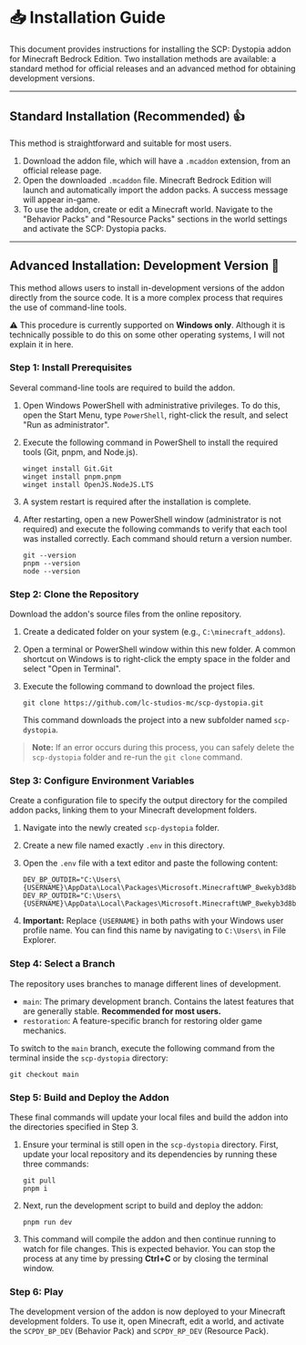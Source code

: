 # 📥 Installation Guide

This document provides instructions for installing the SCP: Dystopia addon for Minecraft Bedrock Edition. Two installation methods are available: a standard method for official releases and an advanced method for obtaining development versions.

---

## Standard Installation (Recommended) 👍

This method is straightforward and suitable for most users.

1.  Download the addon file, which will have a `.mcaddon` extension, from an official release page.
2.  Open the downloaded `.mcaddon` file. Minecraft Bedrock Edition will launch and automatically import the addon packs. A success message will appear in-game.
3.  To use the addon, create or edit a Minecraft world. Navigate to the "Behavior Packs" and "Resource Packs" sections in the world settings and activate the SCP: Dystopia packs.

---

## Advanced Installation: Development Version 🧪

This method allows users to install in-development versions of the addon directly from the source code. It is a more complex process that requires the use of command-line tools.

⚠️ This procedure is currently supported on **Windows only**.
Although it is technically possible to do this on some other operating systems, I will not explain it in here.

### Step 1: Install Prerequisites

Several command-line tools are required to build the addon.

1.  Open Windows PowerShell with administrative privileges. To do this, open the Start Menu, type `PowerShell`, right-click the result, and select "Run as administrator".

2.  Execute the following command in PowerShell to install the required tools (Git, pnpm, and Node.js).

    ```shell
    winget install Git.Git
    winget install pnpm.pnpm
    winget install OpenJS.NodeJS.LTS
    ```

3.  A system restart is required after the installation is complete.

4.  After restarting, open a new PowerShell window (administrator is not required) and execute the following commands to verify that each tool was installed correctly. Each command should return a version number.

    ```shell
    git --version
    pnpm --version
    node --version
    ```

### Step 2: Clone the Repository

Download the addon's source files from the online repository.

1.  Create a dedicated folder on your system (e.g., `C:\minecraft_addons`).

2.  Open a terminal or PowerShell window within this new folder. A common shortcut on Windows is to right-click the empty space in the folder and select "Open in Terminal".

3.  Execute the following command to download the project files.

    ```shell
    git clone https://github.com/lc-studios-mc/scp-dystopia.git
    ```

    This command downloads the project into a new subfolder named `scp-dystopia`.

> **Note:** If an error occurs during this process, you can safely delete the `scp-dystopia` folder and re-run the `git clone` command.

### Step 3: Configure Environment Variables

Create a configuration file to specify the output directory for the compiled addon packs, linking them to your Minecraft development folders.

1.  Navigate into the newly created `scp-dystopia` folder.

2.  Create a new file named exactly `.env` in this directory.

3.  Open the `.env` file with a text editor and paste the following content:

    ```env
    DEV_BP_OUTDIR="C:\Users\{USERNAME}\AppData\Local\Packages\Microsoft.MinecraftUWP_8wekyb3d8bbwe\LocalState\games\com.mojang\development_behavior_packs\SCPDY_BP_DEV"
    DEV_RP_OUTDIR="C:\Users\{USERNAME}\AppData\Local\Packages\Microsoft.MinecraftUWP_8wekyb3d8bbwe\LocalState\games\com.mojang\development_resource_packs\SCPDY_RP_DEV"
    ```

4.  **Important:** Replace `{USERNAME}` in both paths with your Windows user profile name. You can find this name by navigating to `C:\Users\` in File Explorer.

### Step 4: Select a Branch

The repository uses branches to manage different lines of development.

- `main`: The primary development branch. Contains the latest features that are generally stable. **Recommended for most users.**
- `restoration`: A feature-specific branch for restoring older game mechanics.

To switch to the `main` branch, execute the following command from the terminal inside the `scp-dystopia` directory:

```shell
git checkout main
```

### Step 5: Build and Deploy the Addon

These final commands will update your local files and build the addon into the directories specified in Step 3.

1.  Ensure your terminal is still open in the `scp-dystopia` directory. First, update your local repository and its dependencies by running these three commands:

    ```shell
    git pull
    pnpm i
    ```

2.  Next, run the development script to build and deploy the addon:

    ```shell
    pnpm run dev
    ```

3.  This command will compile the addon and then continue running to watch for file changes. This is expected behavior. You can stop the process at any time by pressing **Ctrl+C** or by closing the terminal window.

### Step 6: Play

The development version of the addon is now deployed to your Minecraft development folders.
To use it, open Minecraft, edit a world, and activate the `SCPDY_BP_DEV` (Behavior Pack) and `SCPDY_RP_DEV` (Resource Pack).
